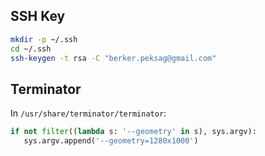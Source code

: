 ## SSH Key

```sh
mkdir -p ~/.ssh
cd ~/.ssh
ssh-keygen -t rsa -C "berker.peksag@gmail.com"
```

## Terminator

In `/usr/share/terminator/terminator`:

```python
if not filter((lambda s: '--geometry' in s), sys.argv):
   sys.argv.append('--geometry=1280x1000')
```
